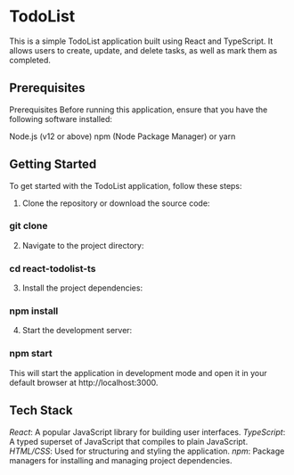 
# TodoList

This is a simple TodoList application built using React and TypeScript. It allows users to create, update, and delete tasks, as well as mark them as completed.

## Prerequisites
Prerequisites
Before running this application, ensure that you have the following software installed:

Node.js (v12 or above)
npm (Node Package Manager) or yarn
## Getting Started
To get started with the TodoList application, follow these steps:

1. Clone the repository or download the source code:
### git clone <repository-url>
2. Navigate to the project directory:
### cd react-todolist-ts
3. Install the project dependencies:
### npm install
4. Start the development server:
### npm start

This will start the application in development mode and open it in your default browser at http://localhost:3000.



## Tech Stack
*React*: A popular JavaScript library for building user interfaces.
*TypeScript*: A typed superset of JavaScript that compiles to plain JavaScript.
*HTML/CSS*: Used for structuring and styling the application.
*npm*: Package managers for installing and managing project dependencies.

